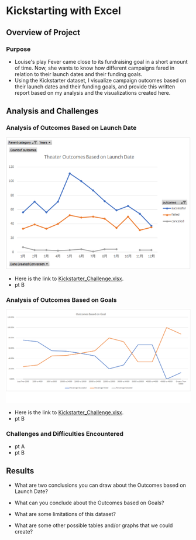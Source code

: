 # Kickstarting with Excel

## Overview of Project

### Purpose
- Louise's play Fever came close to its fundraising goal in a short amount of time. Now, she wants to know how different campaigns fared in relation to their launch dates and their funding goals. 
- Using the Kickstarter dataset, I visualize campaign outcomes based on their launch dates and their funding goals, and provide this written report based on my analysis and the visualizations created here.

## Analysis and Challenges

### Analysis of Outcomes Based on Launch Date
![Outcomes Based on Launch Date](resources/Theater_Outcomes_vs_Launch.png)
- Here is the link to [Kickstarter_Challenge.xlsx](Kickstarter_Challenge.xlsx).
- pt B

### Analysis of Outcomes Based on Goals
![Outcomes Based on Goals](resources/Outcomes_vs_Goals.png)
- Here is the link to [Kickstarter_Challenge.xlsx](Kickstarter_Challenge.xlsx).
- pt B

### Challenges and Difficulties Encountered

- pt A
- pt B

## Results

- What are two conclusions you can draw about the Outcomes based on Launch Date?

- What can you conclude about the Outcomes based on Goals?

- What are some limitations of this dataset?

- What are some other possible tables and/or graphs that we could create?
